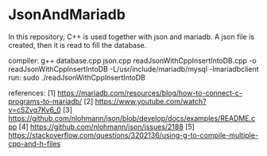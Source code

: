# JsonAndMariadb
In this repository, C++ is used together with json and mariadb. A json file is created, then it is read to fill the database.

compiler: g++ database.cpp json.cpp readJsonWithCppInsertIntoDB.cpp -o readJsonWithCppInsertIntoDB -L/usr/include/mariadb/mysql -lmariadbclient
run: sudo ./readJsonWithCppInsertIntoDB

references:
[1] https://mariadb.com/resources/blog/how-to-connect-c-programs-to-mariadb/
[2] https://www.youtube.com/watch?v=cSZvq7Kv6_0
[3] https://github.com/nlohmann/json/blob/develop/docs/examples/README.cpp
[4] https://github.com/nlohmann/json/issues/2188
[5] https://stackoverflow.com/questions/3202136/using-g-to-compile-multiple-cpp-and-h-files
